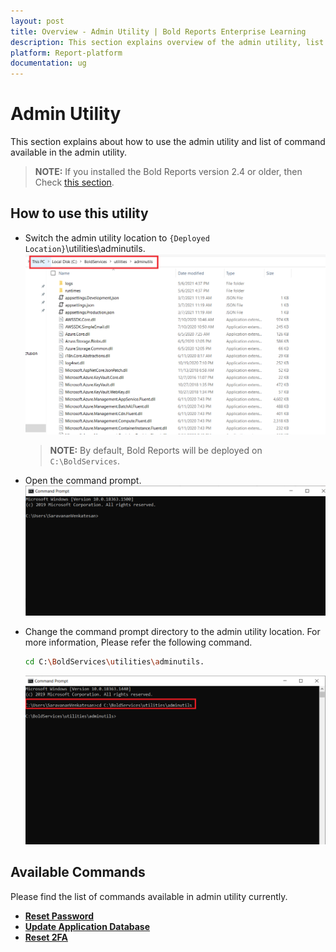 ```yaml
---
layout: post
title: Overview - Admin Utility | Bold Reports Enterprise Learning
description: This section explains overview of the admin utility, list of available commands, and how to use those commands in the admin utility.
platform: Report-platform
documentation: ug
---
```


# Admin Utility

This section explains about how to use the admin utility and list of command available in the admin utility.

 >**NOTE:** If you installed the Bold Reports version 2.4 or older, then Check [this section](./../admin-utility/v2.4-or-older/).

## How to use this utility

* Switch the admin utility location to `{Deployed Location}`\utilities\adminutils.
   ![folder](/static/assets/on-premise/images/tenant-management/admin-utility/folderpath.png)
   > **NOTE:** By default, Bold Reports will be deployed on `C:\BoldServices`.

* Open the command prompt.
   ![cmd-window](/static/assets/on-premise/images/tenant-management/admin-utility/cmdpmpt.png)

* Change the command prompt directory to the admin utility location. For more information, Please refer the following command.

   ```sh
   cd C:\BoldServices\utilities\adminutils.
   ```

   ![utils-cmd](/static/assets/on-premise/images/tenant-management/admin-utility/utilscmd-1.png)

## Available Commands

Please find the list of commands available in admin utility currently.
* [**Reset Password**](./../admin-utility/reset-password/)
* [**Update Application Database**](./../admin-utility/reset-application-database/)
* [**Reset 2FA**](./../admin-utility/reset-two-factor-authentication/)
